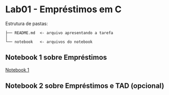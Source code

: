 # Lab01 - Empréstimos em C

Estrutura de pastas:

~~~
├── README.md  <- arquivo apresentando a tarefa
│
└── notebook   <- arquivos do notebook
~~~

## Notebook 1 sobre Empréstimos

[Notebook 1](notebook/emprestimo01.ipynb)

## Notebook 2 sobre Empréstimos e TAD (opcional)


